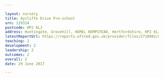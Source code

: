 ```yaml
---

layout: nursery
title: Aycliffe Drive Pre-school
urn: 129314
postcode: HP2 6LJ
address: Huntingate, Grovehill, HEMEL HEMPSTEAD, Hertfordshire, HP2 6LJ
latestReportUrl: https://reports.ofsted.gov.uk/provider/files/2710901/urn/129314.pdf
teaching: 2
development: 2
leadership: 2
outcomes: 2
overall: 2
date: 29 June 2017

---
```

